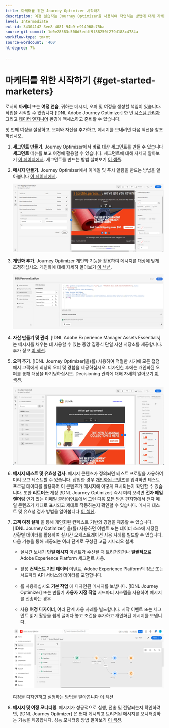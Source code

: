 ```yaml
---
title: 마케터를 위한 Journey Optimizer 시작하기
description: 여정 실습자는 Journey Optimizer을 사용하여 작업하는 방법에 대해 자세히 알아봅니다
level: Intermediate
exl-id: 34304142-3ee8-4081-94b9-e914968c75ba
source-git-commit: 1d0e28583c500d5eddf9f88250f279d188c4784a
workflow-type: tm+mt
source-wordcount: '460'
ht-degree: 7%

---
```


# 마케터를 위한 시작하기 {#get-started-marketers}

로서의 **마케터** 또는 **여정 연습**, 귀하는 메시지, 오퍼 및 여정을 생성할 책임이 있습니다. 작업을 시작할 수 있습니다 [!DNL Adobe Journey Optimizer] 한 번 [시스템 관리자](administrator.md) 그리고 [데이터 엔지니어](data-engineer.md) 환경에 액세스하고 준비할 수 있습니다.

첫 번째 여정을 설정하고, 오퍼와 자산을 추가하고, 메시지를 보내려면 다음 섹션을 참조하십시오.

1. **세그먼트 만들기**. Journey Optimizer에서 바로 대상 세그먼트를 만들 수 있습니다 **세그먼트** 메뉴를 보고 여정에 활용할 수 있습니다.  세그먼트에 대해 자세히 알아보기 [이 페이지에서](../../segment/about-segments.md). 세그먼트를 만드는 방법 살펴보기 [이 샘플](../../segment/creating-a-segment.md).

1. **메시지 만들기**. Journey Optimizer에서 이메일 및 푸시 알림을 만드는 방법을 알아봅니다 [이 페이지에서](../../messages/get-started-content.md).

   ![](../assets/email_designer_7.png)

1. **개인화 추가**. Journey Optimizer 개인화 기능을 활용하여 메시지를 대상에 맞게 조정하십시오. 개인화에 대해 자세히 알아보기 [이 섹션](../../personalization/personalize.md).

   ![](../assets/perso_ee2.png)

1. **자산 만들기 및 관리**. [!DNL Adobe Experience Manager Assets Essentials] 는 메시지를 채우는 데 사용할 수 있는 중앙 집중식 단일 자산 저장소를 제공합니다. 추가 정보 [이 섹션](../../design/assets-essentials.md).

1. **오퍼 추가**. [!DNL Journey Optimizer]을(를) 사용하여 적절한 시기에 모든 접점에서 고객에게 최상의 오퍼 및 경험을 제공하십시오. 디자인한 후에는 개인화된 오퍼를 통해 대상을 타기팅하십시오. Decisioning 관리에 대해 자세히 알아보기 [이 섹션](../../offers/get-started/starting-offer-decisioning.md).

   ![](../assets/offers-e2e-offers-displayed.png)

1. **메시지 테스트 및 유효성 검사**. 메시지 콘텐츠가 정의되면 테스트 프로필을 사용하여 미리 보고 테스트할 수 있습니다. 삽입한 경우 [개인화된 콘텐츠](../../personalization/personalize.md)를 입력하면 테스트 프로필 데이터를 활용하여 이 콘텐츠가 메시지에 어떻게 표시되는지 확인할 수 있습니다. 또한 **리트머스** 계정 [!DNL Journey Optimizer] 즉시 미리 보려면 **전자 메일 렌더링** 인기 있는 이메일 클라이언트에서 그런 다음 모든 받은 편지함에서 전자 메일 콘텐츠가 제대로 표시되고 제대로 작동하는지 확인할 수 있습니다. 메시지 테스트 및 유효성 검사 방법을 알아봅니다 [이 섹션](../../design/preview.md).

1. **고객 여정 설계** 을 통해 개인화된 컨텍스트 기반의 경험을 제공할 수 있습니다. [!DNL Journey Optimizer] 을(를) 사용하면 이벤트 또는 데이터 소스에 저장된 상황별 데이터를 활용하여 실시간 오케스트레이션 사용 사례를 빌드할 수 있습니다. 다음 기능을 통해 제공되는 여러 단계로 구성된 고급 시나리오 설계:

   * 실시간 보내기 **단일 메시지** 이벤트가 수신될 때 트리거되거나 **일괄적으로** Adobe Experience Platform 세그먼트 사용.

   * 활용 **컨텍스트 기반 데이터** 이벤트, Adobe Experience Platform의 정보 또는 서드파티 API 서비스의 데이터를 포함합니다.

   * 를 사용하십시오 **기본 작업** 에 디자인된 메시지를 보냅니다. [!DNL Journey Optimizer] 또는 만들기 **사용자 지정 작업** 서드파티 시스템을 사용하여 메시지를 전송하는 경우

   * 사용 **여정 디자이너**, 여러 단계 사용 사례를 빌드합니다. 시작 이벤트 또는 세그먼트 읽기 활동을 쉽게 끌어다 놓고 조건을 추가하고 개인화된 메시지를 보냅니다.

   ![](../assets/copy-paste3.png)

   여정을 디자인하고 실행하는 방법을 알아봅니다 [이 섹션](../../building-journeys/journey-gs.md)

1. **메시지 및 여정 모니터링**. 메시지가 성공적으로 실행, 전송 및 전달되는지 확인하려면, [!DNL Journey Optimizer] 은 현재 게시되고 트리거된 메시지를 모니터링하는 기능을 제공합니다. 성능 모니터링 방법 알아보기 [이 섹션](../../reports/message-monitoring.md).

